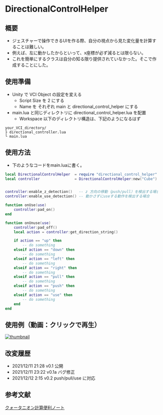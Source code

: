 # DirectionalControlHelper

## 概要

* ジェスチャーで操作できるUIを作る際、自分の視点から見た変化量を計算することは難しい。
* 例えば、左に動かしたからといって、x座標が必ず減るとは限らない。
* これを簡単にするクラスは自分の知る限り提供されていなかった。そこで作成することにした。

## 使用準備

* Unity で VCI Object の設定を変える
	* Script Size を 2 にする
	* Name を それぞれ main と directional_control_helper にする
* main.lua と同じディレクトリに directional_control_helper.lua を配置
	* Workspace 以下のディレクトリ構造は、下記のようになるはず
```
your_VCI_directory/
├ directional_controller.lua
└ main.lua
```

## 使用方法

* 下のようなコードをmain.luaに書く。

```lua
local DirectionalControlHelper	= require "directional_control_helper"
local controller	    		= DirectionalControlHelper:new("Cube") -- "VCI SubItem 名、この例では Cube"


controller:enable_z_detection()   -- z 方向の移動（push/pull）を検出する場合
controller:enable_use_detection() -- 動かさずにuseする動作を検出する場合

function onUse(use)
    controller:pad_on()
end

function onUnuse(use)    
    controller:pad_off()
    local action = controller:get_direction_string()

	if action == "up" then
		-- do something
	elseif action == "down" then
		-- do something
	elseif action == "left" then
		-- do something
	elseif action == "right" then
		-- do something
	elseif action == "pull" then
		-- do something
	elseif action == "push" then
		-- do something
	elseif action == "use" then
		-- do something
	end
end

```


## 使用例（動画：クリックで再生）

[![thumbnail](https://pbs.twimg.com/ext_tw_video_thumb/1469720234323972097/pu/img/QfXqjtR87SxDyZy4.jpg)](https://video.twimg.com/ext_tw_video/1469720234323972097/pu/vid/1280x720/PlAoiR8a2QdtZqTa.mp4)

## 改変履歴
* 2021/12/11 21:28 v0.1 公開
* 2021/12/11 23:22 v0.1a バグ修正
* 2021/12/12  2:15 v0.2 push/pull/use に対応

## 参考文献
[クォータニオン計算便利ノート](https://www.mss.co.jp/technology/report/pdf/18-07.pdf)